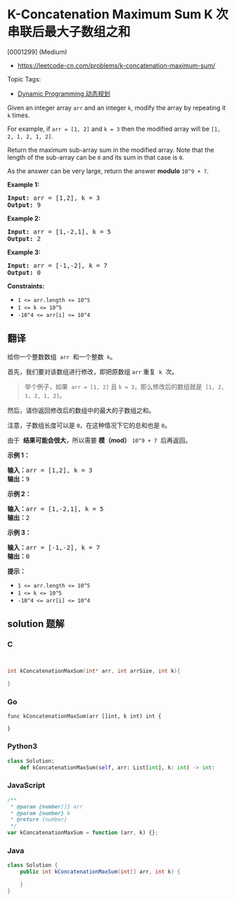 # K-Concatenation Maximum Sum K 次串联后最大子数组之和

[0001299] (Medium)

- https://leetcode-cn.com/problems/k-concatenation-maximum-sum/

Topic Tags:

- [Dynamic Programming 动态规划](https://leetcode-cn.com/tag/dynamic-programming/)

Given an integer array `arr` and an integer `k`, modify the array by repeating it `k` times.

For example, if `arr = [1, 2]` and `k = 3` then the modified array will be `[1, 2, 1, 2, 1, 2]`.

Return the maximum sub-array sum in the modified array. Note that the length of the sub-array can be `0` and its sum in that case is `0`.

As the answer can be very large, return the answer **modulo** `10^9 + 7`.

**Example 1:**

<pre><strong>Input:</strong> arr = [1,2], k = 3
<strong>Output:</strong> 9
</pre>

**Example 2:**

<pre><strong>Input:</strong> arr = [1,-2,1], k = 5
<strong>Output:</strong> 2
</pre>

**Example 3:**

<pre><strong>Input:</strong> arr = [-1,-2], k = 7
<strong>Output:</strong> 0
</pre>

**Constraints:**

- `1 <= arr.length <= 10^5`
- `1 <= k <= 10^5`
- `-10^4 <= arr[i] <= 10^4`

## 翻译

给你一个整数数组  `arr`  和一个整数  `k`。

首先，我们要对该数组进行修改，即把原数组 `arr` 重复  `k`  次。

> 举个例子，如果  `arr = [1, 2]` 且 `k = 3`，那么修改后的数组就是  `[1, 2, 1, 2, 1, 2]`。

然后，请你返回修改后的数组中的最大的子数组之和。

注意，子数组长度可以是 `0`，在这种情况下它的总和也是 `0`。

由于  **结果可能会很大**，所以需要 **模（mod）** `10^9 + 7`  后再返回。

**示例 1：**

<pre><strong>输入：</strong>arr = [1,2], k = 3
<strong>输出：</strong>9
</pre>

**示例 2：**

<pre><strong>输入：</strong>arr = [1,-2,1], k = 5
<strong>输出：</strong>2
</pre>

**示例 3：**

<pre><strong>输入：</strong>arr = [-1,-2], k = 7
<strong>输出：</strong>0
</pre>

**提示：**

- `1 <= arr.length <= 10^5`
- `1 <= k <= 10^5`
- `-10^4 <= arr[i] <= 10^4`

## solution 题解

### C

```c


int kConcatenationMaxSum(int* arr, int arrSize, int k){

}


```

### Go

```golang
func kConcatenationMaxSum(arr []int, k int) int {

}
```

### Python3

```python
class Solution:
    def kConcatenationMaxSum(self, arr: List[int], k: int) -> int:

```

### JavaScript

```javascript
/**
 * @param {number[]} arr
 * @param {number} k
 * @return {number}
 */
var kConcatenationMaxSum = function (arr, k) {};
```

### Java

```java
class Solution {
    public int kConcatenationMaxSum(int[] arr, int k) {

    }
}
```

